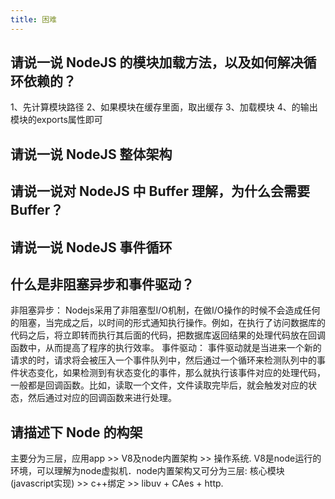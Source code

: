 ```yaml
---
title: 困难
---
```


## 请说一说 NodeJS 的模块加载方法，以及如何解决循环依赖的？

<Answer>

1、先计算模块路径
2、如果模块在缓存里面，取出缓存
3、加载模块
4、的输出模块的exports属性即可

</Answer>

## 请说一说 NodeJS 整体架构

<Answer>

</Answer>

## 请说一说对 NodeJS 中 Buffer 理解，为什么会需要 Buffer？

<Answer>

</Answer>

## 请说一说 NodeJS 事件循环

<Answer>

</Answer>

## 什么是非阻塞异步和事件驱动？

<Answer>

非阻塞异步： Nodejs采用了非阻塞型I/O机制，在做I/O操作的时候不会造成任何的阻塞，当完成之后，以时间的形式通知执行操作。例如，在执行了访问数据库的代码之后，将立即转而执行其后面的代码，把数据库返回结果的处理代码放在回调函数中，从而提高了程序的执行效率。
事件驱动： 事件驱动就是当进来一个新的请求的时，请求将会被压入一个事件队列中，然后通过一个循环来检测队列中的事件状态变化，如果检测到有状态变化的事件，那么就执行该事件对应的处理代码，一般都是回调函数。比如，读取一个文件，文件读取完毕后，就会触发对应的状态，然后通过对应的回调函数来进行处理。

</Answer>

## 请描述下 Node 的构架

<Answer>

主要分为三层，应用app >> V8及node内置架构 >> 操作系统. V8是node运行的环境，可以理解为node虚拟机．node内置架构又可分为三层: 核心模块(javascript实现) >> c++绑定 >> libuv + CAes + http.

</Answer>
